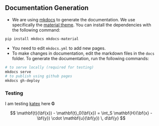 ## Documentation Generation
- We are using [mkdocs](https://www.mkdocs.org/) to generate the documentation. We use specifically the [material theme](https://squidfunk.github.io/mkdocs-material/). You can install the dependencies with the following command:
```bash
pip install mkdocs mkdocs-material
```
- You need to edit `mkdocs.yml` to add new pages.
- To make changes in documentation, edit the markdown files in the `docs` folder. To generate the documentation, run the following commands:
```bash
# to serve locally (required for testing)
mkdocs serve
# to publish using github pages
mkdocs gh-deploy
```

### Testing
I am testing [katex](https://squidfunk.github.io/mkdocs-material/reference/math/?h=tex#katex) here $\mathbf{G}$


$$
\mathbf{t}(\bf{x}) - \mathbf{t}_0(\bf{x}) = \int_S \mathbf{H}(\bf{x} - \bf{y}) \cdot \mathbf{u}(\bf{y}) \, d\bf{y}
$$